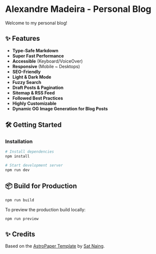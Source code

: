 # Alexandre Madeira - Personal Blog

Welcome to my personal blog!

## ✨ Features

- **Type-Safe Markdown**
- **Super Fast Performance**
- **Accessible** (Keyboard/VoiceOver)
- **Responsive** (Mobile ~ Desktops)
- **SEO-Friendly**
- **Light & Dark Mode**
- **Fuzzy Search**
- **Draft Posts & Pagination**
- **Sitemap & RSS Feed**
- **Followed Best Practices**
- **Highly Customizable**
- **Dynamic OG Image Generation for Blog Posts**

## 🛠 Getting Started

### Installation

```bash
# Install dependencies
npm install

# Start development server
npm run dev
```

## 📦 Build for Production

```bash
npm run build
```

To preview the production build locally:

```bash
npm run preview
```

## ✨ Credits

Based on the [AstroPaper Template](https://github.com/satnaing/astro-paper) by [Sat Naing](https://satnaing.dev).
